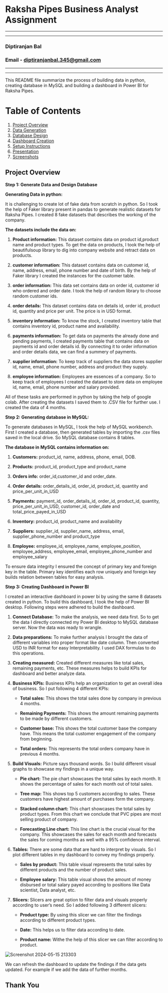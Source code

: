 # Raksha Pipes Business Analyst Assignment

---



---


### **Diptiranjan Bal**
### **Email - diptiranjanbal.345@gmail.com**

---



---


This README file summarize the process of building data in python, creating database in MySQL and building a dashboard in Power BI for Raksha Pipes.
# Table of Contents
   1. [Project Overview](#Project_Overview)
   2. [Data Generation](#Data_Generation)
   3. [Database Design](#Database_Design)
   4. [Dashboard Creation](#Dashboard_Creation)
   5. [Setup Instructions](#Setup_Instructions)
   6. [Presentation](#Presentation)
   7. [Screenshots](#Screenshots)

## Project Overview
**Step 1: Generate Data and Design Database**

**Generating Data in python:**

It is challenging to create lot of fake data from scratch in python. So I took the help of Faker library present in pandas to generate realistic datasets for Raksha Pipes. I created 8 fake datasets that describes the working of the company.

**The datasets include the data on:**


1. **Product information:** This dataset contains data on product id,product name and product types. To get the data on products, I took the help of beautifulsoup library to dig into company website and retract data on products.

2. **customer information:** This dataset contains data on customer id, name, address, email, phone number and date of birth. By the help of Faker library I created the instances for the customer table.

3. **order information:** This data set contains data on order id, customer id who ordered and order date. I took the help of random library to choose random customer ids.

4. **order details:** This dataset contains data on details id, order id, product id, quantity and price per unit. The price is in USD format.

5. **inventory information:** To know the stock, I created inventory table that contains inventory id, product name and availability. 

6. **payments information:** To get data on payments the already done and pending payments, I created payments table that contains data on payments id and order details id. By connecting it to order information and order details data, we can find a summery of payments.

7. **supplier information:** To keep track of suppliers the data stores supplier id, name, email, phone number, address and product they supply.

8. **employee information:** Employees are essences of a company. So to keep track of employees I created the dataset to store data on employee id, name, email, phone number and salary provided.

All of these tasks are performed in python by taking the help of google colab. After creating the datasets I saved them to .CSV file for further use. I created the data of 4 months.





**Step 2: Generating database in MySQL:**

To generate databases in MySQL, I took the help of MySQL workbench. First I created a database, then generated tables by importing the .csv files saved in the local drive. So MySQL database contains 8 tables.

**The database in MySQL contains information on:**

1. **Customers:** product_id, name, address, phone, email, DOB.

2. **Products:** product_id, product_type and product_name

3. **Orders info:** order_id,customer_id and order_date.

4. **Order details:** order_details_id, order_id, product_id, quantity and price_per_unit_in_USD

5. **Payments:** payment_id, order_details_id, order_id, product_id, quantity, price_per_unit_in_USD, customer_id, order_date and total_price_payed_in_USD

6. **Inventory:** product_id, product_name and availability

7. **Suppliers:** supplier_id, supplier_name, address, email, supplier_phone_number and product_type

8. **Employee:** employee_id, employee_name, employee_position, employee_address, employee_email, employee_phone_number and employee_salary


To ensure data integrity I ensured the concept of primary key and foreign key in the table. Primary key identifies each row uniquely and foreign key builds relation between tables for easy analysis.


**Step 3: Creating Dashboard in Power BI**

I created an interactive dashboard in power bi by using the same 8 datasets created in python. To build this dashboard, I took the help of Power BI desktop. 
Following steps were adhered to build the dashboard. 

1. **Connect Database:** To make the analysis, we need data first. So to get the data I directly connected my Power BI desktop to MySQL database server. Now the data was ready to wrangle.

2. **Data preparations:** To make further analysis I brought the data of different variables into proper format like date column. Then converted USD to INR format for easy Interpretability. I used DAX formulas to do this operations.

3. **Creating measured:** Created different measures like total sales, remaining payments, etc. These measures helps to build KPIs for dashboard and better analyze data.

4. **Business KPIs:** Business KPIs help an organization to get an overall idea of business. So I put following 4 different KPIs:

    * **Total sales:** This shows the total sales done by company in previous 4 months. 

    * **Remaining Payments:** This shows the amount remaining payments to be made by different customers.

    * **Customer base:** This shows the total customer base the company have. This means the total customer engagement of the company from beginning.

    * **Total orders:** This represents the total orders company have in previous 4 months. 

5. **Build Visuals:** Picture says thousand words. So I build different visual graphs to showcase my findings in a unique way.

    * **Pie chart:** The pie chart showcases the total sales by each month. It shows the percentage of sales for each month out of total sales.

    * **Tree map:** This shows top 5 customers according to sales. These customers have highest amount of purchases form the company.

    * **Stacked column chart:** This chart showcases the total sales by product types. From this chart we conclude that PVC pipes are most selling product of company.

    * **Forecasting Line chart:** This line chart is the crucial visual for the company. This showcases the sales for each month and forecasts the sales for coming months as well with a 95% confidence interval.

6. **Tables:** There are some data that are hard to interpret by visuals. So I plot different tables in my dashboard to convey my findings properly.

    * **Sales by product:** This table visual represents the total sales by different products and the number of product sales.

    * **Employee salary:** This table visual shows the amount of money disbursed or total salary payed according to positions like Data scientist, Data analyst, etc.

7. **Slicers:** Slicers are great option to filter data and visuals properly according to user’s need. So I added following 3 different slicers:

    * **Product type:** By using this slicer we can filter the findings according to different product types.

    * **Date:** This helps us to filter data according to date.

    * **Product name:** Withe the help of this slicer we can filter according to product.

![Screenshot 2024-05-15 213303](https://github.com/diptiranjan1998/Raksha-pipes-assignment/assets/126856016/d4ea705c-09a7-4bfa-bbc6-0b6dd0bca8d8)

We can refresh the dashboard to update the findings if the data gets updated. For example if we add the data of further months.


## **Thank You**





